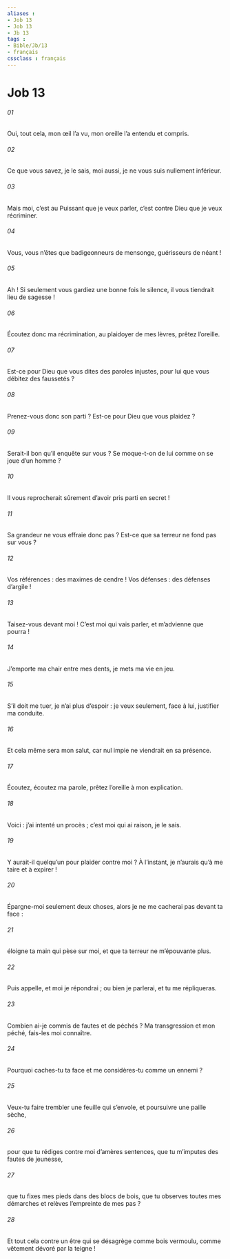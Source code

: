 ```yaml
---
aliases : 
- Job 13
- Job 13
- Jb 13
tags : 
- Bible/Jb/13
- français
cssclass : français
---
```


# Job 13

###### 01
Oui, tout cela, mon œil l’a vu,
mon oreille l’a entendu et compris.
###### 02
Ce que vous savez, je le sais, moi aussi,
je ne vous suis nullement inférieur.
###### 03
Mais moi, c’est au Puissant que je veux parler,
c’est contre Dieu que je veux récriminer.
###### 04
Vous, vous n’êtes que badigeonneurs de mensonge,
guérisseurs de néant !
###### 05
Ah ! Si seulement vous gardiez une bonne fois le silence,
il vous tiendrait lieu de sagesse !
###### 06
Écoutez donc ma récrimination,
au plaidoyer de mes lèvres, prêtez l’oreille.
###### 07
Est-ce pour Dieu que vous dites des paroles injustes,
pour lui que vous débitez des faussetés ?
###### 08
Prenez-vous donc son parti ?
Est-ce pour Dieu que vous plaidez ?
###### 09
Serait-il bon qu’il enquête sur vous ?
Se moque-t-on de lui comme on se joue d’un homme ?
###### 10
Il vous reprocherait sûrement
d’avoir pris parti en secret !
###### 11
Sa grandeur ne vous effraie donc pas ?
Est-ce que sa terreur ne fond pas sur vous ?
###### 12
Vos références : des maximes de cendre !
Vos défenses : des défenses d’argile !
###### 13
Taisez-vous devant moi ! C’est moi qui vais parler,
et m’advienne que pourra !
###### 14
J’emporte ma chair entre mes dents,
je mets ma vie en jeu.
###### 15
S’il doit me tuer, je n’ai plus d’espoir :
je veux seulement, face à lui, justifier ma conduite.
###### 16
Et cela même sera mon salut,
car nul impie ne viendrait en sa présence.
###### 17
Écoutez, écoutez ma parole,
prêtez l’oreille à mon explication.
###### 18
Voici : j’ai intenté un procès ;
c’est moi qui ai raison, je le sais.
###### 19
Y aurait-il quelqu’un pour plaider contre moi ?
À l’instant, je n’aurais qu’à me taire et à expirer !
###### 20
Épargne-moi seulement deux choses,
alors je ne me cacherai pas devant ta face :
###### 21
éloigne ta main qui pèse sur moi,
et que ta terreur ne m’épouvante plus.
###### 22
Puis appelle, et moi je répondrai ;
ou bien je parlerai, et tu me répliqueras.
###### 23
Combien ai-je commis de fautes et de péchés ?
Ma transgression et mon péché, fais-les moi connaître.
###### 24
Pourquoi caches-tu ta face
et me considères-tu comme un ennemi ?
###### 25
Veux-tu faire trembler une feuille qui s’envole,
et poursuivre une paille sèche,
###### 26
pour que tu rédiges contre moi d’amères sentences,
que tu m’imputes des fautes de jeunesse,
###### 27
que tu fixes mes pieds dans des blocs de bois,
que tu observes toutes mes démarches
et relèves l’empreinte de mes pas ?
###### 28
Et tout cela contre un être qui se désagrège comme bois vermoulu,
comme vêtement dévoré par la teigne !
